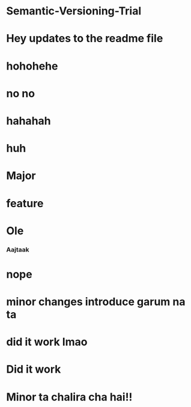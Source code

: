 # Semantic-Versioning-Trial

# Hey updates to the readme file


# hohohehe

# no no

# hahahah

# huh

# Major

# feature

# Ole

### Aajtaak
# nope


# minor changes introduce garum na ta

# did it work lmao

# Did it work
# Minor ta chalira cha hai!!


